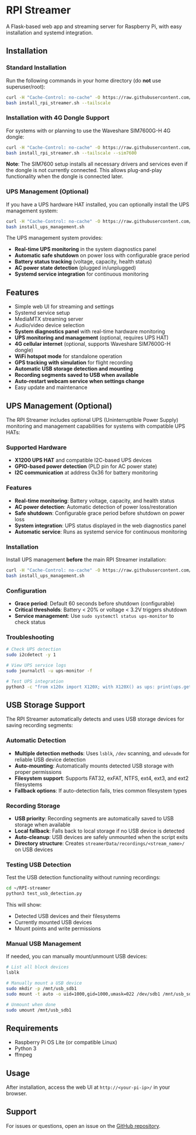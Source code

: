 # RPI Streamer

A Flask-based web app and streaming server for Raspberry Pi, with easy installation and systemd integration.

## Installation

### Standard Installation

Run the following commands in your home directory (do **not** use superuser/root):

```sh
curl -H "Cache-Control: no-cache" -O https://raw.githubusercontent.com/tfelici/RPI-Streamer/main/install_rpi_streamer.sh?$(date +%s)
bash install_rpi_streamer.sh --tailscale
```

### Installation with 4G Dongle Support

For systems with or planning to use the Waveshare SIM7600G-H 4G dongle:

```sh
curl -H "Cache-Control: no-cache" -O https://raw.githubusercontent.com/tfelici/RPI-Streamer/main/install_rpi_streamer.sh?$(date +%s)
bash install_rpi_streamer.sh --tailscale --sim7600
```

**Note**: The SIM7600 setup installs all necessary drivers and services even if the dongle is not currently connected. This allows plug-and-play functionality when the dongle is connected later.

### UPS Management (Optional)

If you have a UPS hardware HAT installed, you can optionally install the UPS management system:

```sh
curl -H "Cache-Control: no-cache" -O https://raw.githubusercontent.com/tfelici/RPI-Streamer/main/install_ups_management.sh?$(date +%s)
bash install_ups_management.sh
```

The UPS management system provides:

- **Real-time UPS monitoring** in the system diagnostics panel
- **Automatic safe shutdown** on power loss with configurable grace period
- **Battery status tracking** (voltage, capacity, health status)
- **AC power state detection** (plugged in/unplugged)
- **Systemd service integration** for continuous monitoring

## Features

- Simple web UI for streaming and settings
- Systemd service setup
- MediaMTX streaming server
- Audio/video device selection
- **System diagnostics panel** with real-time hardware monitoring
- **UPS monitoring and management** (optional, requires UPS HAT)
- **4G cellular internet** (optional, supports Waveshare SIM7600G-H dongle)
- **WiFi hotspot mode** for standalone operation
- **GPS tracking with simulation** for flight recording
- **Automatic USB storage detection and mounting**
- **Recording segments saved to USB when available**
- **Auto-restart webcam service when settings change**
- Easy update and maintenance

## UPS Management (Optional)

The RPI Streamer includes optional UPS (Uninterruptible Power Supply) monitoring and management capabilities for systems with compatible UPS HATs:

### Supported Hardware
- **X1200 UPS HAT** and compatible I2C-based UPS devices
- **GPIO-based power detection** (PLD pin for AC power state)
- **I2C communication** at address 0x36 for battery monitoring

### Features
- **Real-time monitoring**: Battery voltage, capacity, and health status
- **AC power detection**: Automatic detection of power loss/restoration
- **Safe shutdown**: Configurable grace period before shutdown on power loss
- **System integration**: UPS status displayed in the web diagnostics panel
- **Automatic service**: Runs as systemd service for continuous monitoring

### Installation
Install UPS management **before** the main RPI Streamer installation:

```sh
curl -H "Cache-Control: no-cache" -O https://raw.githubusercontent.com/tfelici/RPI-Streamer/main/install_ups_management.sh?$(date +%s)
bash install_ups_management.sh
```

### Configuration
- **Grace period**: Default 60 seconds before shutdown (configurable)
- **Critical thresholds**: Battery < 20% or voltage < 3.2V triggers shutdown
- **Service management**: Use `sudo systemctl status ups-monitor` to check status

### Troubleshooting
```sh
# Check UPS detection
sudo i2cdetect -y 1

# View UPS service logs
sudo journalctl -u ups-monitor -f

# Test UPS integration
python3 -c "from x120x import X120X; with X120X() as ups: print(ups.get_status())"
```

## USB Storage Support

The RPI Streamer automatically detects and uses USB storage devices for saving recording segments:

### Automatic Detection
- **Multiple detection methods**: Uses `lsblk`, `/dev` scanning, and `udevadm` for reliable USB device detection
- **Auto-mounting**: Automatically mounts detected USB storage with proper permissions
- **Filesystem support**: Supports FAT32, exFAT, NTFS, ext4, ext3, and ext2 filesystems
- **Fallback options**: If auto-detection fails, tries common filesystem types

### Recording Storage
- **USB priority**: Recording segments are automatically saved to USB storage when available
- **Local fallback**: Falls back to local storage if no USB device is detected
- **Auto-cleanup**: USB devices are safely unmounted when the script exits
- **Directory structure**: Creates `streamerData/recordings/<stream_name>/` on USB devices

### Testing USB Detection
Test the USB detection functionality without running recordings:

```sh
cd ~/RPI-streamer
python3 test_usb_detection.py
```

This will show:
- Detected USB devices and their filesystems
- Currently mounted USB devices
- Mount points and write permissions

### Manual USB Management
If needed, you can manually mount/unmount USB devices:

```sh
# List all block devices
lsblk

# Manually mount a USB device
sudo mkdir -p /mnt/usb_sdb1
sudo mount -t auto -o uid=1000,gid=1000,umask=022 /dev/sdb1 /mnt/usb_sdb1

# Unmount when done
sudo umount /mnt/usb_sdb1
```

## Requirements

- Raspberry Pi OS Lite (or compatible Linux)
- Python 3
- ffmpeg

## Usage

After installation, access the web UI at `http://<your-pi-ip>/` in your browser.

## Support

For issues or questions, open an issue on the [GitHub repository](https://github.com/tfelici/RPI-Streamer).
